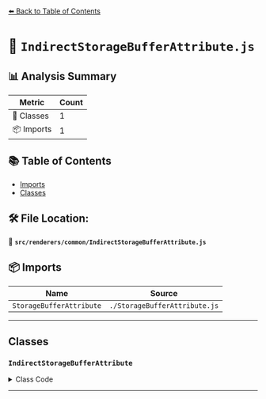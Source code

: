 [⬅️ Back to Table of Contents](../../../index.md)

# 📄 `IndirectStorageBufferAttribute.js`

## 📊 Analysis Summary

| Metric | Count |
|--------|-------|
| 🧱 Classes | 1 |
| 📦 Imports | 1 |

## 📚 Table of Contents

- [Imports](#imports)
- [Classes](#classes)

## 🛠️ File Location:
📂 **`src/renderers/common/IndirectStorageBufferAttribute.js`**

## 📦 Imports

| Name | Source |
|------|--------|
| `StorageBufferAttribute` | `./StorageBufferAttribute.js` |


---

## Classes

### `IndirectStorageBufferAttribute`

<details><summary>Class Code</summary>

```ts
class IndirectStorageBufferAttribute extends StorageBufferAttribute {

	/**
	 * Constructs a new storage buffer attribute.
	 *
	 * @param {number|Uint32Array} count - The item count. It is also valid to pass a `Uint32Array` as an argument.
	 * The subsequent parameter is then obsolete.
	 * @param {number} itemSize - The item size.
	 */
	constructor( count, itemSize ) {

		super( count, itemSize, Uint32Array );

		/**
		 * This flag can be used for type testing.
		 *
		 * @type {boolean}
		 * @readonly
		 * @default true
		 */
		this.isIndirectStorageBufferAttribute = true;

	}

}
```
</details>


---
